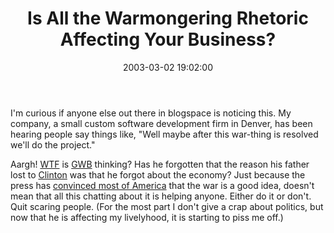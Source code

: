 ﻿---
layout: post
title: "Is All the Warmongering Rhetoric Affecting Your Business?"
comments: false
date: 2003-03-02 19:02:00
updated: 2004-05-05 14:24:00
categories:
 - Opinions, Politics, Rants
subtext-id: 13c35592-e912-4245-94da-45391ec1425d
alias: /blog/Is-All-the-Warmongering-Rhetoric-Affecting-Your-Business.aspx
---


I'm curious if anyone else out there in blogspace is noticing this. My company, a small custom software development firm in Denver, has been hearing people say things like, "Well maybe after this war-thing is resolved we'll do the project."

Aargh! [WTF](http://www.valinor.sorcery.net/glossary/WTF.html) is [GWB](http://www.bushorchimp.com/) thinking? Has he forgotten that the reason his father lost to [Clinton](http://www.zpub.com/un/un-bc.html) was that he forgot about the economy? Just because the press has [convinced most of America](http://www.gallup.com/poll/releases/pr030228.asp) that the war is a good idea, doesn't mean that all this chatting about it is helping anyone. Either do it or don't. Quit scaring people. (For the most part I don't give a crap about politics, but now that he is affecting my livelyhood, it is starting to piss me off.)
